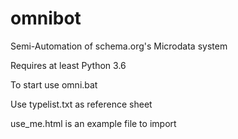 # omnibot
Semi-Automation of schema.org's Microdata system

Requires at least Python 3.6


To start use omni.bat

Use typelist.txt as reference sheet

use_me.html is an example file to import